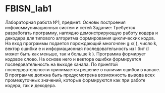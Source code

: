 # FBISN_lab1
Лабораторная работа №1, предмет: Основы построения инфокоммуникационных систем и сетей
Задание: 
Требуется разработать программу, наглядно демонстрирующую работу кодера и декодера для типового алгоритма формирования циклических кодов. На вход программы подается порождающий многочлен g x( ), число k, вектор ошибки e и информационная
последовательность из l бит (l может быть как меньше, так и больше k ). Программа формирует кодовое слово. На основе него и вектора ошибки формируется последовательность на выходе канала.
По принятой последовательности принимается решение о наличии
ошибок в канале. В программе должна быть предусмотрена возможность вывода всех промежуточных значений, которые формируются как при работе кодера, так и декодера.
